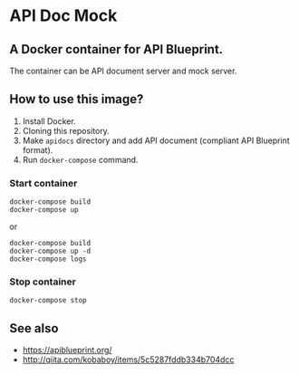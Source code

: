 # API Doc Mock

## A Docker container for API Blueprint.

The container can be API document server and mock server.

## How to use this image?

1. Install Docker.
1. Cloning this repository.
1. Make `apidocs` directory and add API document (compliant API Blueprint format).
1. Run `docker-compose` command.

### Start container
```
docker-compose build
docker-compose up
```
or
```
docker-compose build
docker-compose up -d
docker-compose logs
```

### Stop container
```
docker-compose stop
```

## See also

- https://apiblueprint.org/
- http://qiita.com/kobaboy/items/5c5287fddb334b704dcc
